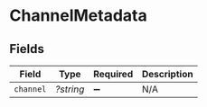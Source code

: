 # ChannelMetadata


## Fields

| Field              | Type               | Required           | Description        |
| ------------------ | ------------------ | ------------------ | ------------------ |
| `channel`          | *?string*          | :heavy_minus_sign: | N/A                |
